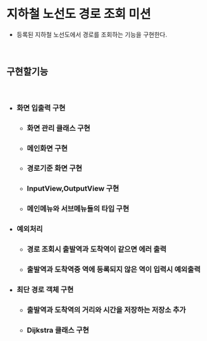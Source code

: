 # 지하철 노선도 경로 조회 미션
- 등록된 지하철 노선도에서 경로를 조회하는 기능을 구현한다.

<br>

## 구현할기능

<br/>

+ ### 화면 입출력 구현
    + ### 화면 관리 클래스 구현
    + ### 메인화면 구현
    + ### 경로기준 화면 구현
    + ### InputView,OutputView 구현
    + ### 메인메뉴와 서브메뉴들의 타입 구현
  
+ ### 예외처리
    + ### 경로 조회시 출발역과 도착역이 같으면 에러 출력
    + ### 출발역과 도착역중 역에 등록되지 않은 역이 입력시 예외출력
    
  
+ ### 최단 경로 객체 구현
    + ### 출발역과 도착역의 거리와 시간을 저장하는 저장소 추가
    + ### Dijkstra 클래스 구현
    